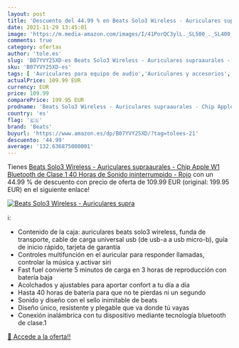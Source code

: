 ```yaml
---
layout: post
title: 'Descuento del 44.99 % en Beats Solo3 Wireless - Auriculares supra'
date: 2021-11-29 13:45:01
image: 'https://m.media-amazon.com/images/I/41PorQC3ylL._SL500_._SL400_.jpg'
comments: true
category: ofertas
author: 'tole.es'
slug: 'B07YVY25XD-es Beats Solo3 Wireless - Auriculares supraaurales - Chip...'
sku: 'B07YVY25XD-es'
tags: [ 'Auriculares para equipo de audio','Auriculares y accesorios','Electrónica','apple','beats', ]
actualPrice: 109.99 EUR
currency: EUR
price: 109.99
comparePrice: 199.95 EUR
prodname: 'Beats Solo3 Wireless - Auriculares supraaurales - Chip Apple W1  Bluetooth de Clase 1  40 Horas de Sonido ininterrumpido - Rojo'
country: 'es'
flag: '🇪🇸'
brand: 'Beats'
buyurl: 'https://www.amazon.es/dp/B07YVY25XD/?tag=tolees-21'
descuento: '44.99'
average: '132.636875000001'
---
```


Tienes [Beats Solo3 Wireless - Auriculares supraaurales - Chip Apple W1  Bluetooth de Clase 1  40 Horas de Sonido ininterrumpido - Rojo](https://www.amazon.es/dp/B07YVY25XD/?tag=tolees-21) con un 44.99 % de descuento con precio de oferta de 109.99 EUR (original: 199.95 EUR) en el siguiente enlace!

[![Beats Solo3 Wireless - Auriculares supra](https://m.media-amazon.com/images/I/41PorQC3ylL._SL500_._SL400_.jpg)](https://www.amazon.es/dp/B07YVY25XD/?tag=tolees-21)

ℹ️:

- Contenido de la caja: auriculares beats solo3 wireless, funda de transporte, cable de carga universal usb (de usb-a a usb micro-b), guía de inicio rápido, tarjeta de garantía
- Controles multifunción en el auricular para responder llamadas, controlar la música y.activar siri
- Fast fuel convierte 5 minutos de carga en 3 horas de reproducción con batería baja
- Acolchados y ajustables para aportar confort a tu día a día
- Hasta 40 horas de batería para que no te pierdas ni un segundo
- Sonido y diseño con el sello inimitable de beats
- Diseño único, resistente y plegable que va donde tú vayas
- Conexión inalámbrica con tu dispositivo mediante tecnología bluetooth de clase.1

[🛒 Accede a la oferta!!](https://www.amazon.es/dp/B07YVY25XD/?tag=tolees-21)
